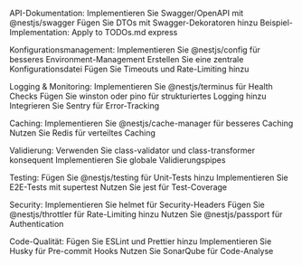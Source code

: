 API-Dokumentation:
Implementieren Sie Swagger/OpenAPI mit @nestjs/swagger
Fügen Sie DTOs mit Swagger-Dekoratoren hinzu
Beispiel-Implementation:
Apply to TODOs.md
express

Konfigurationsmanagement:
Implementieren Sie @nestjs/config für besseres Environment-Management
Erstellen Sie eine zentrale Konfigurationsdatei
Fügen Sie Timeouts und Rate-Limiting hinzu

Logging & Monitoring:
Implementieren Sie @nestjs/terminus für Health Checks
Fügen Sie winston oder pino für strukturiertes Logging hinzu
Integrieren Sie Sentry für Error-Tracking

Caching:
Implementieren Sie @nestjs/cache-manager für besseres Caching
Nutzen Sie Redis für verteiltes Caching

Validierung:
Verwenden Sie class-validator und class-transformer konsequent
Implementieren Sie globale Validierungspipes

Testing:
Fügen Sie @nestjs/testing für Unit-Tests hinzu
Implementieren Sie E2E-Tests mit supertest
Nutzen Sie jest für Test-Coverage

Security:
Implementieren Sie helmet für Security-Headers
Fügen Sie @nestjs/throttler für Rate-Limiting hinzu
Nutzen Sie @nestjs/passport für Authentication

Code-Qualität:
Fügen Sie ESLint und Prettier hinzu
Implementieren Sie Husky für Pre-commit Hooks
Nutzen Sie SonarQube für Code-Analyse